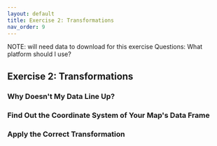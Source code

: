 ```yaml
---
layout: default
title: Exercise 2: Transformations
nav_order: 9
---
```


NOTE: will need data to download for this exercise
Questions: What platform should I use?

## Exercise 2: Transformations

### Why Doesn't My Data Line Up?

### Find Out the Coordinate System of Your Map's Data Frame

### Apply the Correct Transformation
